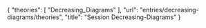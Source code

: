 {
    "theories": [
        "Decreasing_Diagrams"
    ],
    "url": "entries/decreasing-diagrams/theories",
    "title": "Session Decreasing-Diagrams"
}